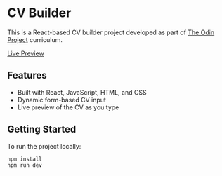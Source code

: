 # CV Builder

This is a React-based CV builder project developed as part of [The Odin Project](https://www.theodinproject.com/) curriculum.

[Live Preview](https://nufc-cv-app.netlify.app/)

## Features

- Built with React, JavaScript, HTML, and CSS
- Dynamic form-based CV input
- Live preview of the CV as you type

## Getting Started

To run the project locally:

```bash
npm install
npm run dev
```
